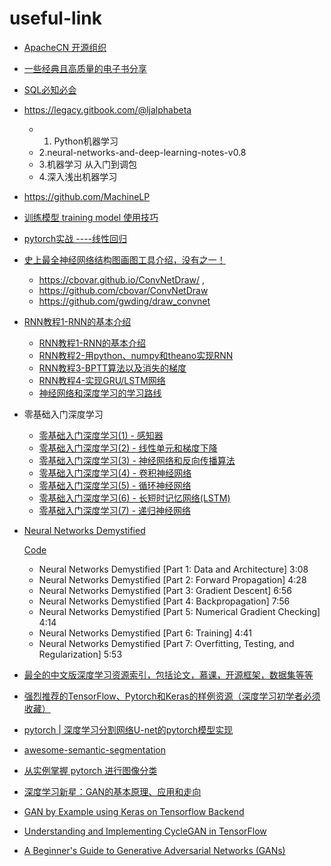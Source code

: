 # useful-link

- [ApacheCN 开源组织](https://github.com/apachecn/home)

- [一些经典且高质量的电子书分享](https://github.com/threerocks/studyFiles) 

- [SQL必知必会](https://ljalphabeta.gitbooks.io/sql-must-know/content/ )

- https://legacy.gitbook.com/@ljalphabeta  
    - 1. Python机器学习 
    - 2.neural-networks-and-deep-learning-notes-v0.8 
    - 3.机器学习 从入门到调包 
    - 4.深入浅出机器学习

- https://github.com/MachineLP 
- [训练模型 training model 使用技巧](https://jiaxiangli.netlify.com/2018/04/21/training-model/)
- [pytorch实战 ----线性回归](https://blog.csdn.net/l_zqxs_/article/details/81205561) 
- [史上最全神经网络结构图画图工具介绍，没有之一！](http://www.10tiao.com/html/502/201703/2653284913/1.html)
     
     - https://cbovar.github.io/ConvNetDraw/ , 
     - https://github.com/cbovar/ConvNetDraw
     - https://github.com/gwding/draw_convnet

- [RNN教程1-RNN的基本介绍](https://www.lookfor404.com/rnn%e6%95%99%e7%a8%8b1-rnn%e7%9a%84%e5%9f%ba%e6%9c%ac%e4%bb%8b%e7%bb%8d/)
    - [RNN教程1-RNN的基本介绍](https://www.lookfor404.com/rnn%e6%95%99%e7%a8%8b1-rnn%e7%9a%84%e5%9f%ba%e6%9c%ac%e4%bb%8b%e7%bb%8d/)
    - [RNN教程2-用python、numpy和theano实现RNN](https://www.lookfor404.com/rnn%e6%95%99%e7%a8%8b2-%e7%94%a8python-numpy-theano%e5%ae%9e%e7%8e%b0rnn/)
    - [RNN教程3-BPTT算法以及消失的梯度](https://www.lookfor404.com/rnn%e6%95%99%e7%a8%8b3-bptt%e7%ae%97%e6%b3%95%e4%bb%a5%e5%8f%8a%e6%b6%88%e5%a4%b1%e7%9a%84%e6%a2%af%e5%ba%a6/)
    - [RNN教程4-实现GRU/LSTM网络](https://www.lookfor404.com/rnn%e6%95%99%e7%a8%8b4-%e5%ae%9e%e7%8e%b0grulstm%e7%bd%91%e7%bb%9c/)
    - [神经网络和深度学习的学习路线](https://www.lookfor404.com/rnn%e6%95%99%e7%a8%8b4-%e5%ae%9e%e7%8e%b0grulstm%e7%bd%91%e7%bb%9c/)

- 零基础入门深度学习
    - [零基础入门深度学习(1) - 感知器](https://www.zybuluo.com/hanbingtao/note/433855) 
    - [零基础入门深度学习(2) - 线性单元和梯度下降 ](https://www.zybuluo.com/hanbingtao/note/448086)
    - [零基础入门深度学习(3) - 神经网络和反向传播算法 ](https://www.zybuluo.com/hanbingtao/note/476663)
    - [零基础入门深度学习(4) - 卷积神经网络 ](https://www.zybuluo.com/hanbingtao/note/485480)
    - [零基础入门深度学习(5) - 循环神经网络 ](https://zybuluo.com/hanbingtao/note/541458)
    - [零基础入门深度学习(6) - 长短时记忆网络(LSTM) ](https://zybuluo.com/hanbingtao/note/581764)
    - [零基础入门深度学习(7) - 递归神经网络](https://zybuluo.com/hanbingtao/note/626300)
    
- [Neural Networks Demystified](https://www.youtube.com/playlist?list=PLiaHhY2iBX9hdHaRr6b7XevZtgZRa1PoU)

    [Code](https://github.com/stephencwelch/Neural-Networks-Demystified)
   - Neural Networks Demystified [Part 1: Data and Architecture]                     3:08
   - Neural Networks Demystified [Part 2: Forward Propagation]                       4:28
   - Neural Networks Demystified [Part 3: Gradient Descent]                          6:56
   - Neural Networks Demystified [Part 4: Backpropagation]                           7:56
   - Neural Networks Demystified [Part 5: Numerical Gradient Checking]               4:14
   - Neural Networks Demystified [Part 6: Training]                                  4:41
   - Neural Networks Demystified [Part 7: Overfitting, Testing, and Regularization]  5:53
   
 - [最全的中文版深度学习资源索引，包括论文，慕课，开源框架，数据集等等 ](https://github.com/bo-xiong/Awesome-Deep-Learning-for-Chinese)
 
 - [强烈推荐的TensorFlow、Pytorch和Keras的样例资源（深度学习初学者必须收藏）](https://zhuanlan.zhihu.com/p/51866340)
 - [pytorch | 深度学习分割网络U-net的pytorch模型实现](https://blog.csdn.net/u014722627/article/details/60883185)
 - [awesome-semantic-segmentation](https://github.com/mrgloom/awesome-semantic-segmentation)
 - [从实例掌握 pytorch 进行图像分类 ](http://spytensor.com/index.php/archives/21/?ecxwjy=o1ftm3) 
 
 - [深度学习新星：GAN的基本原理、应用和走向](https://www.jianshu.com/p/80bd4d4c2992)
 - [GAN by Example using Keras on Tensorflow Backend](https://towardsdatascience.com/gan-by-example-using-keras-on-tensorflow-backend-1a6d515a60d0)
 - [Understanding and Implementing CycleGAN in TensorFlow](https://hardikbansal.github.io/CycleGANBlog/)
 - [A Beginner's Guide to Generative Adversarial Networks (GANs)](https://skymind.ai/wiki/generative-adversarial-network-gan)
